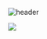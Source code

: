 ![header](https://capsule-render.vercel.app/api?type=Soft&color=50:43CBFF,50:9708CC&height=100&section=header&text=capsule%20render&fontSize=50)

![](https://github-readme-stats.vercel.app/api?username=LeeYun&show_icons=true&theme=radical)
